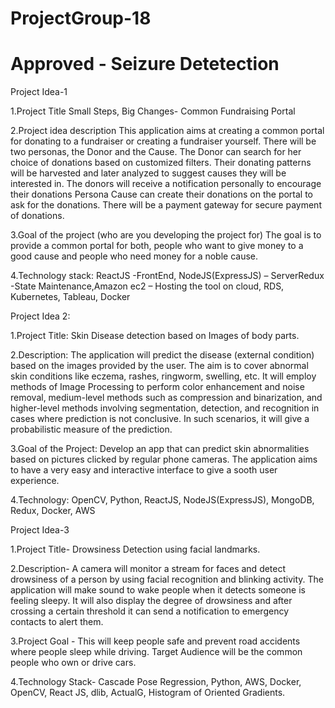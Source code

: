 # ProjectGroup-18

# Approved - Seizure Detetection


Project Idea-1
 
1.Project Title
Small Steps, Big Changes- Common Fundraising Portal

2.Project idea description
This application aims at creating a common portal for donating to a fundraiser or creating a fundraiser yourself. There will be two personas, the Donor and the Cause. The Donor can search for her choice of donations based on customized filters. Their donating patterns will be harvested and later analyzed to suggest causes they will be interested in. The donors will receive a notification personally to encourage their donations Persona Cause can create their donations on the portal to ask for the donations. There will be a payment gateway for secure payment of donations.

3.Goal of the project (who are you developing the project for)
The goal is to provide a common portal for both, people who want to give money to a good cause and people who need money for a noble cause.

4.Technology stack: ReactJS -FrontEnd, NodeJS(ExpressJS) – ServerRedux -State Maintenance,Amazon ec2 – Hosting the tool on cloud, RDS, Kubernetes, Tableau, Docker                                                                                                                              

Project Idea 2:

1.Project Title: Skin Disease detection based on Images of body parts.

2.Description: The application will predict the disease (external condition) based on the images provided by the user. The aim is to cover abnormal skin conditions like eczema, rashes, ringworm, swelling, etc. It will employ methods of Image Processing to perform color enhancement and noise removal, medium-level methods such as compression and binarization, and higher-level methods involving segmentation, detection, and recognition in cases where prediction is not conclusive. In such scenarios, it will give a probabilistic measure of the prediction.

3.Goal of the Project: Develop an app that can predict skin abnormalities based on pictures clicked by regular phone cameras. The application aims to have a very easy and interactive interface to give a sooth user experience.

4.Technology: OpenCV, Python, ReactJS, NodeJS(ExpressJS), MongoDB, Redux, Docker, AWS 


Project Idea-3

1.Project Title- Drowsiness Detection using facial landmarks.


2.Description- A camera will monitor a stream for faces and detect drowsiness of a person by using facial recognition and blinking activity.
The application will make sound to wake people when it detects someone is feeling sleepy. It will also display the degree of drowsiness and after crossing a certain threshold it can send a notification to emergency contacts to alert them. 

3.Project Goal - This will keep people safe and prevent road accidents where people sleep while driving. Target Audience will be the common people who own or drive cars. 

4.Technology Stack- Cascade Pose Regression, Python, AWS, Docker, OpenCV, React JS, dlib, ActualG, Histogram of Oriented Gradients.

